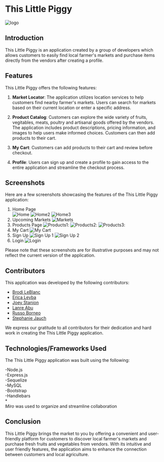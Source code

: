 # This Little Piggy

![logo](./public/images/P2-logo.png)

## Introduction

This Little Piggy is an application created by a group of developers which allows customers to easily find local farmer's markets and purchase items directly from the vendors after creating a profile.

## Features

This Little Piggy offers the following features:

1. **Market Locator**: The application utilizes location services to help customers find nearby farmer's markets. Users can search for markets based on their current location or enter a specific address.

2. **Product Catalog**: Customers can explore the wide variety of fruits, vegitables, meats, poultry and artisanal goods offered by the vendors. The application includes product descriptions, pricing information, and images to help users make informed choices.  Customers can then add products to their cart.

3. **My Cart**: Customers can add products to their cart and review before checkout.

4. **Profile**: Users can sign up and create a profile to gain access to the entire application and streamline the checkout process.


## Screenshots

Here are a few screenshots showcasing the features of the This Little Piggy application:

1.  Home Page   
![Home](public\images\sshome.png)
![Home2](public\images\sshome2.png)
![Home3](public\images\sshome3.png)
2.  Upcoming Markets
![Markets](public\images\ssevents1.png)  
3.  Products Page 
![Products1](public\images\ssprodpage1.png):
![Products2](public\images\ssprodpage2.png):
![Products3](public\images\ssprodpage3.png): 
4. My Cart 
![My Cart](public\images\ssmycart.png)
5. Sign Up 
![Sign Up 1](public\images\sssignup1.png)
![Sign Up 2](public\images\sssignup2.png)
6. Login 
![Login](public\images\sslogin.png)



Please note that these screenshots are for illustrative purposes and may not reflect the current version of the application.

## Contributors

This application was developed by the following contributors:

- [Brodi LeBlanc](https://github.com/brodi-xx)  
- [Erica Leyba](https://github.com/LeybaAir)  
- [Joey Stanion](https://github.com/Jstanion)  
- [Lanre Abu](https://github.com/lanreabu77)   
- [Russo Borneo](https://github.com/RussoB22)  
- [Stephanie Jauch](https://github.com/SKJauch)  

We express our gratitude to all contributors for their dedication and hard work in creating the This Little Piggy application.

## Technologies/Frameworks Used

The This Little Piggy application was built using the following:

-Node.js  
-Express.js  
-Sequelize  
-MySQL  
-Bootstrap   
-Handlebars    
*   
*Miro* was used to organize and streamline collaboration

## Conclusion

This Little Piggy brings the market to you by offering a convenient and user-friendly platform for customers to discover local farmer's markets and purchase fresh fruits and vegetables from vendors. With its intuitive and user friendly features, the application aims to enhance the connection between customers and local agriculture.
